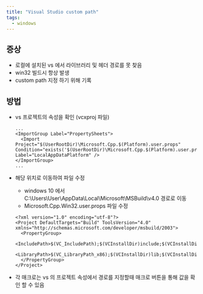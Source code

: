 ```yaml
---
title: "Visual Studio custom path"
tags:
  - windows
---
```


## 증상

- 로컬에 설치된 vs 에서 라이브러리 및 헤더 경로를 못 찾음
- win32 빌드시 항상 발생
- custom path 지정 하기 위해 기록

## 방법

- vs 프로젝트의 속성을 확인 (vcxproj 파일)

  ```
  ...
  <ImportGroup Label="PropertySheets">
    <Import Project="$(UserRootDir)\Microsoft.Cpp.$(Platform).user.props" Condition="exists('$(UserRootDir)\Microsoft.Cpp.$(Platform).user.props')" Label="LocalAppDataPlatform" />
  </ImportGroup>
  ...
  ```

- 해당 위치로 이동하여 파일 수정
  - windows 10 에서 C:\Users\User\AppData\Local\Microsoft\MSBuild\v4.0 경로로 이동
  - Microsoft.Cpp.Win32.user.props 파일 수정
  
  ```
  <?xml version="1.0" encoding="utf-8"?>
  <Project DefaultTargets="Build" ToolsVersion="4.0" xmlns="http://schemas.microsoft.com/developer/msbuild/2003">
    <PropertyGroup>
      <IncludePath>$(VC_IncludePath);$(VCInstallDir)include;$(VCInstallDir)atlmfc\include;$(WindowsSdkDir)include;$(FrameworkSDKDir)\include</IncludePath>
      <LibraryPath>$(VC_LibraryPath_x86);$(VCInstallDir)lib;$(VCInstallDir)atlmfc\lib;$(WindowsSdkDir)lib;$(FrameworkSDKDir)\lib</LibraryPath>
    </PropertyGroup>
  </Project>
  ```
 
- 각 매크로는 vs 의 프로젝트 속성에서 경로를 지정할때 매크로 버튼을 통해 값을 확인 할 수 있음
